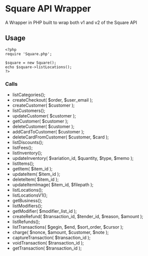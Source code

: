 # Square API Wrapper
A Wrapper in PHP built to wrap both v1 and v2 of the Square API

## Usage

```
<?php
require 'Square.php';

$square = new Square();
echo $square->listLocations();
?>
```

### Calls
- listCategories(); 
- createCheckout( $order, $user_email );
- createCustomer( $customer );
- listCustomers();
- updateCustomer( $customer );
- getCustomer( $customer );
- deleteCustomer( $customer );
- addCardToCustomer( $customer );
- deleteCardFromCustomer( $customer, $card );
- listDiscounts(); 
- listFees(); 
- listInventory(); 
- updateInventory( $variation_id, $quantity, $type, $memo );
- listItems(); 
- getItem( $item_id );
- updateItem( $item_id );
- deleteItem( $item_id );
- updateItemImage( $item_id, $filepath );
- listLocations(); 
- listLocationsV1(); 
- getBusiness(); 
- listModifiers(); 
- getModifier( $modifier_list_id );
- createRefund( $transaction_id, $tender_id, $reason, $amount );
- listRefunds(); 
- listTransactions( $gegin, $end, $sort_order, $cursor ); 
- charge( $nonce, $amount, $customer, $note );
- captureTransaction( $transaction_id );
- voidTransaction( $transaction_id );
- getTransaction( $transaction_id ); 

